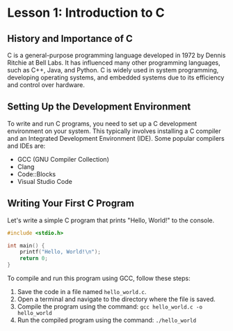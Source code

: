 # Lesson 1: Introduction to C

## History and Importance of C
C is a general-purpose programming language developed in 1972 by Dennis Ritchie at Bell Labs. It has influenced many other programming languages, such as C++, Java, and Python. C is widely used in system programming, developing operating systems, and embedded systems due to its efficiency and control over hardware.

## Setting Up the Development Environment
To write and run C programs, you need to set up a C development environment on your system. This typically involves installing a C compiler and an Integrated Development Environment (IDE). Some popular compilers and IDEs are:
- GCC (GNU Compiler Collection)
- Clang
- Code::Blocks
- Visual Studio Code

## Writing Your First C Program
Let's write a simple C program that prints "Hello, World!" to the console.

```c name=hello_world.c
#include <stdio.h>

int main() {
    printf("Hello, World!\n");
    return 0;
}
```

To compile and run this program using GCC, follow these steps:
1. Save the code in a file named `hello_world.c`.
2. Open a terminal and navigate to the directory where the file is saved.
3. Compile the program using the command: `gcc hello_world.c -o hello_world`
4. Run the compiled program using the command: `./hello_world`